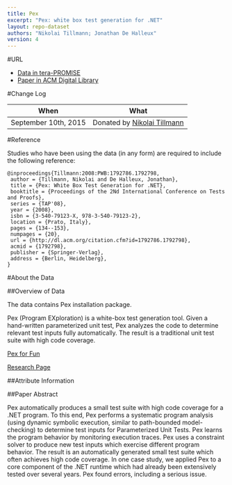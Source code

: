 ```yaml
---
title: Pex
excerpt: "Pex: white box test generation for .NET"
layout: repo-dataset
authors: "Nikolai Tillmann; Jonathan De Halleux"
version: 4
---
```


#URL

* [Data in tera-PROMISE](https://terapromise.csc.ncsu.edu:8443/!/#repo/view/head/test-generation/pex)
* [Paper in ACM Digital Library](http://dl.acm.org/citation.cfm?id=1792798)

#Change Log

When | What
---- | ----
September 10th, 2015 | Donated by [Nikolai Tillmann](mailto:nikolait@microsoft.com)

#Reference

Studies who have been using the data (in any form) are required to include the following reference:

```
@inproceedings{Tillmann:2008:PWB:1792786.1792798,
 author = {Tillmann, Nikolai and De Halleux, Jonathan},
 title = {Pex: White Box Test Generation for .NET},
 booktitle = {Proceedings of the 2Nd International Conference on Tests and Proofs},
 series = {TAP'08},
 year = {2008},
 isbn = {3-540-79123-X, 978-3-540-79123-2},
 location = {Prato, Italy},
 pages = {134--153},
 numpages = {20},
 url = {http://dl.acm.org/citation.cfm?id=1792786.1792798},
 acmid = {1792798},
 publisher = {Springer-Verlag},
 address = {Berlin, Heidelberg},
}
```

#About the Data

##Overview of Data

The data contains Pex installation package.

Pex (Program EXploration) is a white-box test generation tool. Given a hand-written parameterized unit test, Pex analyzes the code to determine relevant test inputs fully automatically. The result is a traditional unit test suite with high code coverage.

[Pex for Fun](http://www.pexforfun.com/)

[Research Page](http://research.microsoft.com/en-us/projects/pex/default.aspx)

##Attribute Information


##Paper Abstract

Pex automatically produces a small test suite with high code coverage for a .NET program. To this end, Pex performs a systematic program analysis (using dynamic symbolic execution, similar to path-bounded model-checking) to determine test inputs for Parameterized Unit Tests. Pex learns the program behavior by monitoring execution traces. Pex uses a constraint solver to produce new test inputs which exercise different program behavior. The result is an automatically generated small test suite which often achieves high code coverage. In one case study, we applied Pex to a core component of the .NET runtime which had already been extensively tested over several years. Pex found errors, including a serious issue.
